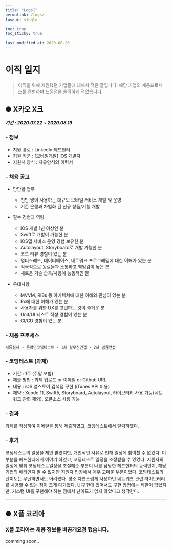 ```yaml
---
title: "Logs💬"
permalink: /logs/
layout: single

toc: true
toc_sticky: true

last_modified_at: 2020-08-20
---
```


# 이직 일지

> 이직을 위해 지원했던 기업들에 대해서 적은 글입니다. 해당 기업의 채용프로세스를 경험하며 느낌점을 솔직하게 적었습니다.


## ● X카오 X크
***기간 : 2020.07.22 ~ 2020.08.19***
### - 정보
- 지원 경로 : LinkedIn 헤드헌터
- 지원 직군 : [모바일개발] iOS 개발자
- 지원서 양식 : 자유양식의 이력서

### - 채용 공고
- 담당할 업무
  - 천만 명이 사용하는 대규모 모바일 서비스 개발 및 운영
  - 기존 은행과 차별화 된 신규 상품/기능 개발 
 
- 필수 경험과 역량
  - iOS 개발 1년 이상인 분
  - Swift로 개발이 가능한 분
  - iOS앱 서비스 운영 경험 보유한 분
  - Autolayout, Storyboard로 개발 가능한 분
  - 코드 리뷰 경험이 있는 분
  - 멀티스레드, 데이터베이스, 네트워크 프로그래밍에 대한 이해가 있는 분
  - 적극적으로 동료들과 소통하고 책임감이 높은 분
  - 새로운 기술 습득/사용에 능동적인 분  
 
- 우대사항
  - MVVM, RIBs 등 아키텍쳐에 대한 이해와 관심이 있는 분
  - Rx에 대한 이해가 있는 분
  - 사용자를 위한 UX를 고민하는 것이 즐거운 분
  - Unit/UI 테스트 작성 경험이 있는 분
  - CI/CD 경험이 있는 분 

### - 채용 프로세스
```
서류심사 - 온라인코딩테스트 - 1차 실무진면접 - 2차 임원면접
```

### - 코딩테스트 (과제)
- 기간 : 1주 (주말 포함)
- 제출 방법 : 과제 업로드 or 이메일 or Github URL
- 내용 : iOS 앱스토어 검색탭 구현 (iTunes API 이용)
- 제약 : Xcode 11, Swift5, Storyboard, Autolayout, 라이브러리 사용 가능(네트워크 관련 제외), 오픈소스 사용 가능

### - 결과
과제를 작성하여 이메일을 통해 제출하였고, 코딩테스트에서 탈락하였다.

### - 후기
코딩테스트의 일정을 제안 받았지만, 개인적인 사유로 인해 일정에 참여할 수 없었다.
이 부분을 헤드헌터에게 이야기 하였고, 코딩테스트 일정을 조정받을 수 있었다.
지원자의 일정에 맞춰 코딩테스트일정을 조절해준 부분이 나를 담당한 헤드헌터의 능력인지, 
해당 기업의 배려인지 알 수 없지만 지원자 입장에서 매우 고마운 부분이었다.
코딩테스트의 난이도는 무난하면서도 어려웠다. 평소 자연스럽게 사용하던 네트워크 관련 라이브러리를 사용할 수 없는 점이 크게 다가왔다.
UI구현에 있어서도 구현 방법에는 제한이 없었지만, 커스텀 UI를 구현해야 하는 점에서 난이도가 없지 않았다고 생각한다.

***

## ● X플 코리아

### X플 코리아는 채용 정보를 비공개요청 했습니다.
comming soon..